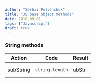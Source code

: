 ```yaml
---
author: "Serhii Polishchuk"
title: "JS base object methods"
date: 2018-09-01
tags: ["Javascript"]
draft: true
---
```

<!--more-->
### String methods
| Action | Code | Result |
|--------|-------|----------|
| subString | <pre><code class="hljs javascript">string.length</code></pre> | ubStr |

